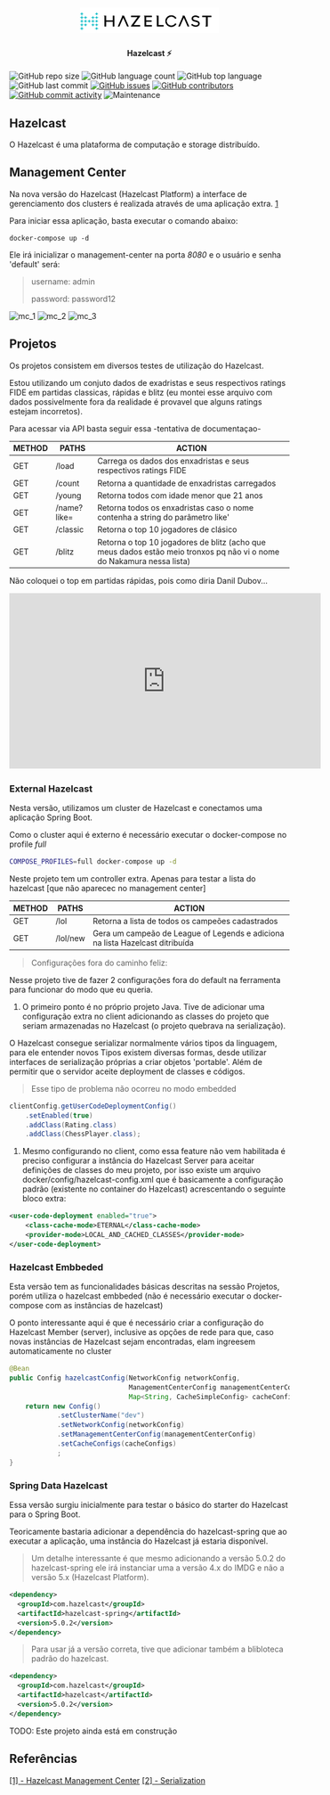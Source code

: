 <h1 align="center">
    <img alt="Hazelcast" title="Hazelcast" src=".github/logo.svg" width="250px" />
</h1>


<h4 align="center"> 
	Hazelcast ⚡
</h4>

![GitHub repo size](https://img.shields.io/github/repo-size/tacsio/hazelcast?color=%2331acbf)
![GitHub language count](https://img.shields.io/github/languages/count/tacsio/hazelcast?color=%2331acbf)
![GitHub top language](https://img.shields.io/github/languages/top/tacsio/hazelcast?color=%2331acbf)
![GitHub last commit](https://img.shields.io/github/last-commit/tacsio/hazelcast?color=%2331acbf)
[![GitHub issues](https://img.shields.io/github/issues-raw/tacsio/hazelcast?color=%2331acbf)](https://github.com/tacsio/hazelcast/issues)
[![GitHub contributors](https://img.shields.io/github/contributors/tacsio/hazelcast?color=%2331acbf)](https://github.com/tacsio/hazelcast/graphs/contributors)
[![GitHub commit activity](https://img.shields.io/github/commit-activity/w/tacsio/hazelcast?color=%2331acbf)](https://github.com/tacsio/hazelcast/graphs/commit-activity)
![Maintenance](https://img.shields.io/maintenance/yes/2022?color=%2331acbf)


## Hazelcast

O Hazelcast é uma plataforma de computação e storage distribuído.

## Management Center

Na nova versão do Hazelcast (Hazelcast Platform) a interface de gerenciamento dos clusters é realizada através de uma aplicação extra. [1][management]

Para iniciar essa aplicação, basta executar o comando abaixo:

```docker
docker-compose up -d
```
Ele irá inicializar o management-center na porta *8080* e o usuário e senha 'default' será:

> username: admin
> 
> password: password12

![mc_1][mc_1]
![mc_2][mc_2]
![mc_3][mc_3]


## Projetos

Os projetos consistem em diversos testes de utilização do Hazelcast.

Estou utilizando um conjuto dados de exadristas e seus respectivos ratings FIDE em partidas classicas, rápidas e blitz (eu montei esse arquivo com dados possivelmente fora da realidade é provavel que alguns ratings estejam incorretos).

Para acessar via API basta seguir essa -tentativa de documentaçao-

| METHOD | PATHS       | ACTION                                                                                                                |
|--------|-------------|-----------------------------------------------------------------------------------------------------------------------|
| GET    | /load       | Carrega os dados dos enxadristas e seus respectivos ratings FIDE                                                      |
| GET    | /count      | Retorna a quantidade de enxadristas carregados                                                                        |
| GET    | /young      | Retorna todos com idade menor que 21 anos                                                                             |
| GET    | /name?like= | Retorna todos os enxadristas caso o nome contenha a string do parâmetro like'                                         |
| GET    | /classic    | Retorna o top 10 jogadores de clásico                                                                                 |
| GET    | /blitz      | Retorna o top 10 jogadores de blitz (acho que meus dados estão meio tronxos pq não vi o nome do Nakamura nessa lista) |


Não coloquei o top em partidas rápidas, pois como diria Danil Dubov...

<iframe width="560" height="315" src="https://www.youtube.com/embed/GRDO_WIxKkE" title="YouTube video player" frameborder="0" allow="accelerometer; autoplay; clipboard-write; encrypted-media; gyroscope; picture-in-picture" allowfullscreen></iframe>

### External Hazelcast

Nesta versão, utilizamos um cluster de Hazelcast e conectamos uma aplicação Spring Boot.

Como o cluster aqui é externo é necessário executar o docker-compose no profile *full*

```bash
COMPOSE_PROFILES=full docker-compose up -d
```


Neste projeto tem um controller extra. Apenas para testar a lista do hazelcast [que não aparecec no management center]

| METHOD | PATHS    | ACTION                                                                        |
|--------|----------|-------------------------------------------------------------------------------|
| GET    | /lol     | Retorna a lista de todos os campeões cadastrados                              |
| GET    | /lol/new | Gera um campeão de League of Legends e adiciona na lista Hazelcast ditribuída |


> Configurações fora do caminho feliz:

Nesse projeto tive de fazer 2 configurações fora do default na ferramenta para funcionar do modo que eu queria.


1. O primeiro ponto é no próprio projeto Java. Tive de adicionar uma configuração extra no client adicionando as classes do projeto que seriam armazenadas no Hazelcast (o projeto quebrava na serialização).

O Hazelcast consegue serializar normalmente vários tipos da linguagem, para ele entender novos Tipos existem diversas formas, desde utilizar interfaces de serialização próprias a criar objetos 'portable'. Além de permitir que o servidor aceite deployment de classes e códigos. 

> Esse tipo de problema não ocorreu no modo embedded


```java
clientConfig.getUserCodeDeploymentConfig()
    .setEnabled(true)
    .addClass(Rating.class)
    .addClass(ChessPlayer.class);
```

1. Mesmo configurando no client, como essa feature não vem habilitada é preciso configurar a instância do Hazelcast Server para aceitar definições de classes do meu projeto, por isso existe um arquivo docker/config/hazelcast-config.xml que é basicamente a configuração padrão (existente no container do Hazelcast) acrescentando o seguinte bloco extra:

```xml
<user-code-deployment enabled="true">
    <class-cache-mode>ETERNAL</class-cache-mode>
    <provider-mode>LOCAL_AND_CACHED_CLASSES</provider-mode>
</user-code-deployment>
```


### Hazelcast Embbeded

Esta versão tem as funcionalidades básicas descritas na sessão Projetos, porém utiliza o hazelcast embbeded (não é necessário executar o docker-compose com as instâncias de hazelcast)

O ponto interessante aqui é que é necessário criar a configuração do Hazelcast Member (server), inclusive as opções de rede para que, caso novas instâncias de Hazelcast sejam encontradas, elam ingreesem automaticamente no cluster

```java
@Bean
public Config hazelcastConfig(NetworkConfig networkConfig,
                              ManagementCenterConfig managementCenterConfig,
                              Map<String, CacheSimpleConfig> cacheConfigs) {
    return new Config()
            .setClusterName("dev")
            .setNetworkConfig(networkConfig)
            .setManagementCenterConfig(managementCenterConfig)
            .setCacheConfigs(cacheConfigs)
            ;
}
```

### Spring Data Hazelcast

Essa versão surgiu inicialmente para testar o básico do starter do Hazelcast para o Spring Boot.

Teoricamente bastaria adicionar a dependência do hazelcast-spring que ao executar a aplicação, uma instância do Hazelcast já estaria disponível.

> Um detalhe interessante é que mesmo adicionando a versão 5.0.2 do hazelcast-spring ele irá instanciar uma a versão 4.x do IMDG e não a versão 5.x (Hazelcast Platform).

```xml
<dependency>
  <groupId>com.hazelcast</groupId>
  <artifactId>hazelcast-spring</artifactId>
  <version>5.0.2</version>
</dependency>
``` 

> Para usar já a versão correta, tive que adicionar também a blibloteca padrão do hazelcast.


```xml
<dependency>
  <groupId>com.hazelcast</groupId>
  <artifactId>hazelcast</artifactId>
  <version>5.0.2</version>
</dependency>
``` 

TODO: Este projeto ainda está em construção 


## Referências

[[1] - Hazelcast Management Center][management]
[[2] - Serialization][serialization]


[hazelcast]: https://docs.hazelcast.com/hazelcast/latest/index.html
[imdg]: https://docs.hazelcast.com/imdg/latest/
[jet]: https://jet-start.sh/docs/get-started/intro
[management]: https://docs.hazelcast.com/management-center/latest/getting-started/install
[serialization]: https://docs.hazelcast.com/hazelcast/latest/serialization/serialization

[mc_1]: https://github.com/tacsio/hazelcast-lab/raw/main/.github/mc_1.png
[mc_2]: https://github.com/tacsio/hazelcast-lab/raw/main/.github/mc_2.png
[mc_3]: https://github.com/tacsio/hazelcast-lab/raw/main/.github/mc_3.png